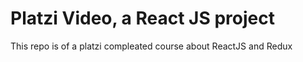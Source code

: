 # Platzi Video, a React JS project

This repo is of a platzi compleated course about ReactJS and Redux
